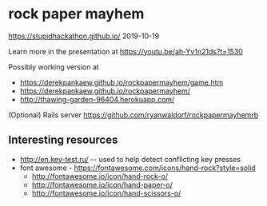 # rock paper mayhem

https://stupidhackathon.github.io/
2019-10-19

Learn more in the presentation at https://youtu.be/ah-Yv1n21ds?t=1530

Possibly working version at

  * https://derekpankaew.github.io/rockpapermayhem/game.htm
  * https://derekpankaew.github.io/rockpapermayhem/
  * http://thawing-garden-96404.herokuapp.com/

(Optional) Rails server https://github.com/ryanwaldorf/rockpapermayhemrb


## Interesting resources

  * http://en.key-test.ru/  -- used to help detect conflicting key presses
  * font awesome - https://fontawesome.com/icons/hand-rock?style=solid
      * http://fontawesome.io/icon/hand-rock-o/
      * http://fontawesome.io/icon/hand-paper-o/
      * http://fontawesome.io/icon/hand-scissors-o/
